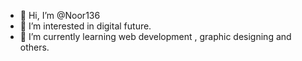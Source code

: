 - 👋 Hi, I’m @Noor136
- 👀 I’m interested in digital future.
- 🌱 I’m currently learning web development , graphic designing and others.
<!---
Noor136/Noor136 is a ✨ special ✨ repository because its `README.md` (this file) appears on your GitHub profile.
You can click the Preview link to take a look at your changes.
--->
